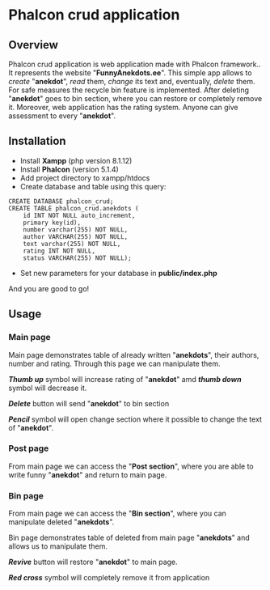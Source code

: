 # Phalcon crud application

## Overview

Phalcon crud application is web application made with Phalcon framework.. It represents the website "**FunnyAnekdots.ee**".
This simple app allows to *create* "**anekdot**", *read* them, *change* its text and, eventually, *delete* them.
For safe measures the recycle bin feature is implemented.
After deleting "**anekdot**" goes to bin section, where you can restore or completely remove it.
Moreover, web application has the rating system. Anyone can give assessment to every "**anekdot**".

## Installation

* Install **Xampp** (php version 8.1.12)
* Install **Phalcon** (version 5.1.4)
* Add project directory to xampp/htdocs
* Create database and table using this query:
```
CREATE DATABASE phalcon_crud;
CREATE TABLE phalcon_crud.anekdots (
    id INT NOT NULL auto_increment,
    primary key(id),
    number varchar(255) NOT NULL,
    author VARCHAR(255) NOT NULL,
    text varchar(255) NOT NULL,
    rating INT NOT NULL,
    status VARCHAR(255) NOT NULL);
```
* Set new parameters for your database in **public/index.php**

And you are good to go!

## Usage

### Main page

Main page demonstrates table of already written "**anekdots**", their authors, number and rating.
Through this page we can manipulate them.

***Thumb up*** symbol will increase rating of "**anekdot**" amd ***thumb down*** symbol will decrease it.

***Delete*** button will send "**anekdot**" to bin section

***Pencil*** symbol will open change section where it possible to change the text of "**anekdot**".

### Post page

From main page we can access the "**Post section**", where you are able to write funny "**anekdot**" and return to main page.

### Bin page

From main page we can access the "**Bin section**", where you can manipulate deleted "**anekdots**".

Bin page demonstrates table of deleted from main page "**anekdots**" and allows us to manipulate them.

***Revive*** button will restore "**anekdot**" to main page.

***Red cross*** symbol will completely remove it from application
